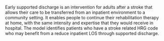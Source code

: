Early supported discharge is an intervention for adults after a stroke that allows their care to be transferred from an inpatient environment to a community setting. It enables people to continue their rehabilitation therapy at home, with the same intensity and expertise that they would receive in hospital. The model identifies patients who have a stroke related HRG code who may benefit from a reduce inpatient LOS through supported discharge.